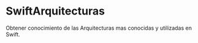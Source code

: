 # SwiftArquitecturas
Obtener conocimiento de las Arquitecturas mas conocidas y utilizadas en Swift.
